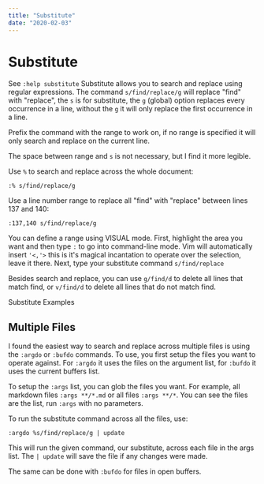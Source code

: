 ```yaml
---
title: "Substitute"
date: "2020-02-03"
---
```


# Substitute

See `:help substitute` Substitute allows you to search and replace using regular expressions. The command `s/find/replace/g` will replace "find" with "replace", the `s` is for substitute, the `g` (global) option replaces every occurrence in a line, without the `g` it will only replace the first occurrence in a line.

Prefix the command with the range to work on, if no range is specified it will only search and replace on the current line.

The space between range and `s` is not necessary, but I find it more legible.

Use `%` to search and replace across the whole document:

`:% s/find/replace/g`

Use a line number range to replace all "find" with "replace" between lines 137 and 140:

`:137,140 s/find/replace/g`

You can define a range using VISUAL mode. First, highlight the area you want and then type `:` to go into command-line mode. Vim will automatically insert `'<,'>` this is it's magical incantation to operate over the selection, leave it there. Next, type your substitute command `s/find/replace`

Besides search and replace, you can use `g/find/d` to delete all lines that match find, or `v/find/d` to delete all lines that do not match find.

Substitute Examples

## Multiple Files

I found the easiest way to search and replace across multiple files is using the `:argdo` or `:bufdo` commands. To use, you first setup the files you want to operate against. For `:argdo` it uses the files on the argument list, for `:bufdo` it uses the current buffers list.

To setup the `:args` list, you can glob the files you want. For example, all markdown files `:args **/*.md` or all files `:args **/*`. You can see the files are the list, run `:args` with no parameters.

To run the substitute command across all the files, use:

```vim
:argdo %s/find/replace/g | update
```

This will run the given command, our substitute, across each file in the args list. The `| update` will save the file if any changes were made.

The same can be done with `:bufdo` for files in open buffers.
